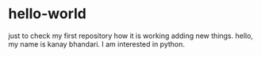 # hello-world
just to check my first repository
how it is working 
adding new things.
hello, my name is kanay bhandari.
I am interested in python.
